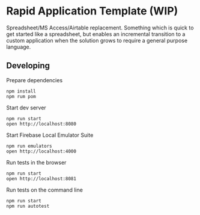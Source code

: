 # Rapid Application Template (WIP)

Spreadsheet/MS Access/Airtable replacement. Something which is quick to get started like a spreadsheet, but enables an
incremental transition to a custom application when the solution grows to require a general purpose language.

## Developing

Prepare dependencies

    npm install
    npm rum pom

Start dev server

    npm run start
    open http://localhost:8080

Start Firebase Local Emulator Suite

    npm run emulators
    open http://localhost:4000

Run tests in the browser

    npm run start
    open http://localhost:8081

Run tests on the command line

    npm run start
    npm run autotest
